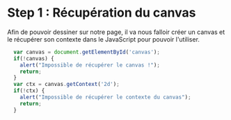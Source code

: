 # Step 1 : Récupération du canvas

Afin de pouvoir dessiner sur notre page, il va nous falloir créer un canvas et le récupérer son contexte dans le JavaScript pour pouvoir l'utiliser.

```javascript
  var canvas = document.getElementById('canvas');
  if(!canvas) {
    alert("Impossible de récupérer le canvas !");
    return;
  }
  var ctx = canvas.getContext('2d');
  if(!ctx) {
    alert("Impossible de récupérer le contexte du canvas");
    return;
  }
```

